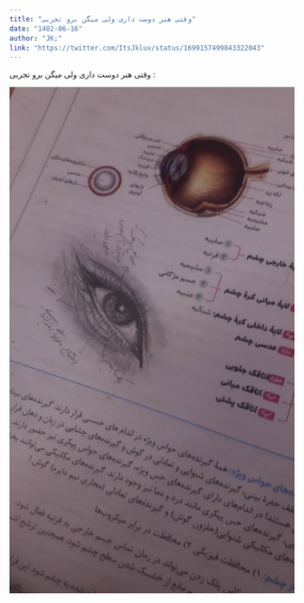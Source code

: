 ```yaml
---
title: "وقتی هنر دوست داری ولی میگن برو تجربی"
date: "1402-06-16"
author: "JK;"
link: "https://twitter.com/ItsJkluv/status/1699157499843322043"
---
```


وقتی هنر دوست داری ولی میگن برو تجربی :

![وقتی هنر دوست داری ولی میگن برو تجربی](./Tajrobi-Amma-Honar.webp)
